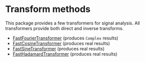 <!--
 Licensed to the Hipparchus project under one or more
 contributor license agreements.  See the NOTICE file distributed with
 this work for additional information regarding copyright ownership.
 The Hipparchus project licenses this file to You under the Apache License, Version 2.0
 (the "License"); you may not use this file except in compliance with
 the License.  You may obtain a copy of the License at

      http://www.apache.org/licenses/LICENSE-2.0

 Unless required by applicable law or agreed to in writing, software
 distributed under the License is distributed on an "AS IS" BASIS,
 WITHOUT WARRANTIES OR CONDITIONS OF ANY KIND, either express or implied.
 See the License for the specific language governing permissions and
 limitations under the License.
-->
# Transform methods
This package provides a few transformers for signal analysis. All transformers
provide both direct and inverse transforms.
* [FastFourierTransformer](../apidocs/org/hipparchus/transform/FastFourierTransformer.html) (produces `Complex` results)
* [FastCosineTransformer](../apidocs/org/hipparchus/transform/FastCosineTransformer.html) (produces real results)
* [FastSineTransformer](../apidocs/org/hipparchus/transform/FastSineTransformer.html) (produces real results)
* [FastHadamardTransformer](../apidocs/org/hipparchus/transform/FastHadamardTransformer.html) (produces real results)


